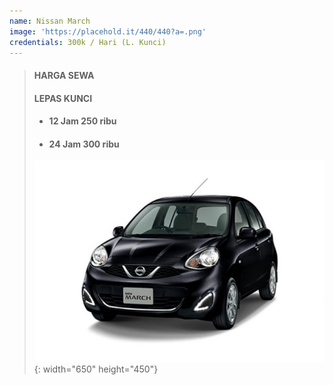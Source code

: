 ```yaml
---
name: Nissan March
image: 'https://placehold.it/440/440?a=.png'
credentials: 300k / Hari (L. Kunci)
---
```


> #### **HARGA SEWA**
>
> #### LEPAS KUNCI
>
>
> * #### 12 Jam 250 ribu
> * #### 24 Jam 300 ribu
>
> ![](/uploads/march.jpg){: width="650" height="450"}